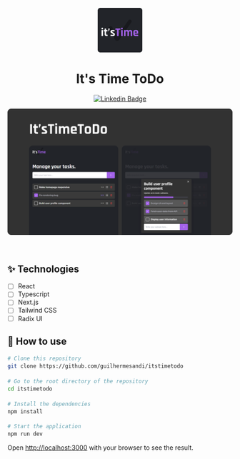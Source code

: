 <p align="center">
    <img alt="itstimetodo" title="itstimetodo" src=".github/logo.png" />
</p>

<h1 align="center">It's Time ToDo</h1>

<div align="center">

[![Linkedin Badge](https://img.shields.io/badge/-Guilherme%20Sandi-292929?style=flat-square&logo=Linkedin&logoColor=white&link=https://www.linkedin.com/in/guilhermesandi/)](https://www.linkedin.com/in/guilhermesandi/)

<p align="center">
    <img alt="itstimetodo" title="itstimetodo" src=".github/cover.png" />
</p>

</div>

<br>

## ✨ Technologies

-   [ ] React
-   [ ] Typescript
-   [ ] Next.js
-   [ ] Tailwind CSS
-   [ ] Radix UI

## 🚀 How to use

```sh
# Clone this repository
git clone https://github.com/guilhermesandi/itstimetodo

# Go to the root directory of the repository
cd itstimetodo

# Install the dependencies
npm install

# Start the application
npm run dev
```

Open [http://localhost:3000](http://localhost:3000) with your browser to see the result.

